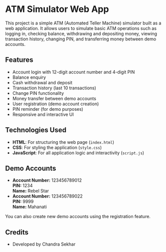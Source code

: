 # ATM Simulator Web App

This project is a simple ATM (Automated Teller Machine) simulator built as a web application. It allows users to simulate basic ATM operations such as logging in, checking balance, withdrawing and depositing money, viewing transaction history, changing PIN, and transferring money between demo accounts.

## Features
- Account login with 12-digit account number and 4-digit PIN
- Balance enquiry
- Cash withdrawal and deposit
- Transaction history (last 10 transactions)
- Change PIN functionality
- Money transfer between demo accounts
- User registration (demo account creation)
- PIN reminder (for demo purposes)
- Responsive and interactive UI

## Technologies Used
- **HTML**: For structuring the web page (`index.html`)
- **CSS**: For styling the application (`style.css`)
- **JavaScript**: For all application logic and interactivity (`script.js`)

## Demo Accounts
- **Account Number:** 123456789012  
  **PIN:** 1234  
  **Name:** Rebel Star
- **Account Number:** 123456789022  
  **PIN:** 9999  
  **Name:** Mahanati

You can also create new demo accounts using the registration feature.

## Credits

- Developed by Chandra Sekhar